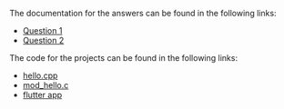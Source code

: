 The documentation for the answers can be found in the following links:

- [Question 1](./documentation/Q1.md)
- [Question 2](./documentation/Q2.md)

The code for the projects can be found in the following links:

- [hello.cpp](./code/api/hello.cpp)
- [mod_hello.c](./code/api/mod_hello.c)
- [flutter app](./code/app)